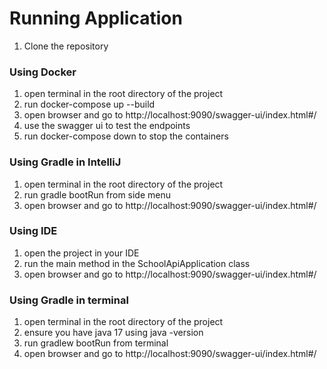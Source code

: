 # Running Application

1. Clone the repository

### Using Docker
1. open terminal in the root directory of the project
2. run docker-compose up --build
3. open browser and go to http://localhost:9090/swagger-ui/index.html#/
4. use the swagger ui to test the endpoints
5. run docker-compose down to stop the containers

### Using Gradle in IntelliJ
1. open terminal in the root directory of the project
2. run gradle bootRun from side menu
3. open browser and go to http://localhost:9090/swagger-ui/index.html#/

### Using IDE
1. open the project in your IDE
2. run the main method in the SchoolApiApplication class
3. open browser and go to http://localhost:9090/swagger-ui/index.html#/

### Using Gradle in terminal
1. open terminal in the root directory of the project
2. ensure you have java 17 using java -version
3. run gradlew bootRun from terminal
4. open browser and go to http://localhost:9090/swagger-ui/index.html#/
